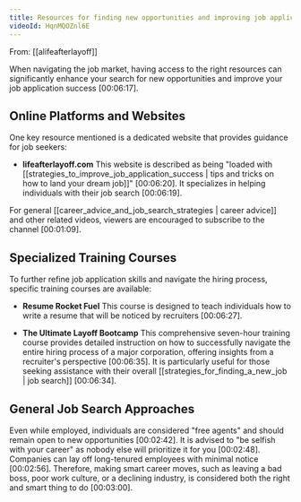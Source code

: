 ```yaml
---
title: Resources for finding new opportunities and improving job application skills
videoId: HqnMQOZnl6E
---
```


From: [[alifeafterlayoff]] <br/> 

When navigating the job market, having access to the right resources can significantly enhance your search for new opportunities and improve your job application success <a class="yt-timestamp" data-t="00:06:17">[00:06:17]</a>.

## Online Platforms and Websites

One key resource mentioned is a dedicated website that provides guidance for job seekers:

*   **lifeafterlayoff.com** This website is described as being "loaded with [[strategies_to_improve_job_application_success | tips and tricks on how to land your dream job]]" <a class="yt-timestamp" data-t="00:06:20">[00:06:20]</a>. It specializes in helping individuals with their job search <a class="yt-timestamp" data-t="00:06:19">[00:06:19]</a>.

For general [[career_advice_and_job_search_strategies | career advice]] and other related videos, viewers are encouraged to subscribe to the channel <a class="yt-timestamp" data-t="00:01:09">[00:01:09]</a>.

## Specialized Training Courses

To further refine job application skills and navigate the hiring process, specific training courses are available:

*   **Resume Rocket Fuel**
    This course is designed to teach individuals how to write a resume that will be noticed by recruiters <a class="yt-timestamp" data-t="00:06:27">[00:06:27]</a>.

*   **The Ultimate Layoff Bootcamp**
    This comprehensive seven-hour training course provides detailed instruction on how to successfully navigate the entire hiring process of a major corporation, offering insights from a recruiter's perspective <a class="yt-timestamp" data-t="00:06:35">[00:06:35]</a>. It is particularly useful for those seeking assistance with their overall [[strategies_for_finding_a_new_job | job search]] <a class="yt-timestamp" data-t="00:06:34">[00:06:34]</a>.

## General Job Search Approaches

Even while employed, individuals are considered "free agents" and should remain open to new opportunities <a class="yt-timestamp" data-t="00:02:42">[00:02:42]</a>. It is advised to "be selfish with your career" as nobody else will prioritize it for you <a class="yt-timestamp" data-t="00:02:48">[00:02:48]</a>. Companies can lay off long-tenured employees with minimal notice <a class="yt-timestamp" data-t="00:02:56">[00:02:56]</a>. Therefore, making smart career moves, such as leaving a bad boss, poor work culture, or a declining industry, is considered both the right and smart thing to do <a class="yt-timestamp" data-t="00:03:00">[00:03:00]</a>.